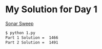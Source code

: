 # My Solution for Day 1

[Sonar Sweep](https://adventofcode.com/2021/day/1)
```bash
$ python 1.py
Part 1 Solution =  1466
Part 2 Solution =  1491
```
